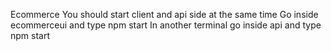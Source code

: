 Ecommerce 
You should start client and api side at the same time
Go inside ecommerceui and type npm start
In another terminal go inside api and type npm start
